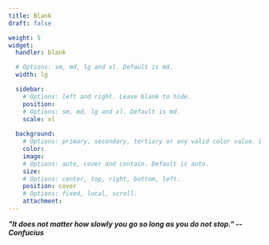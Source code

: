 ```yaml
---
title: Blank
draft: false

weight: 5
widget:
  handler: blank

  # Options: sm, md, lg and xl. Default is md.
  width: lg

  sidebar:
    # Options: left and right. Leave blank to hide.
    position:
    # Options: sm, md, lg and xl. Default is md.
    scale: xl
  
  background:
    # Options: primary, secondary, tertiary or any valid color value. Default is primary.
    color: 
    image: 
    # Options: auto, cover and contain. Default is auto.
    size: 
    # Options: center, top, right, bottom, left.
    position: cover
    # Options: fixed, local, scroll.
    attachment: 
---
```


***"It does not matter how slowly you go so long as you do not stop." -- Confucius***

<div style="text-align:center">
  <p>   
  </p>
</div>
